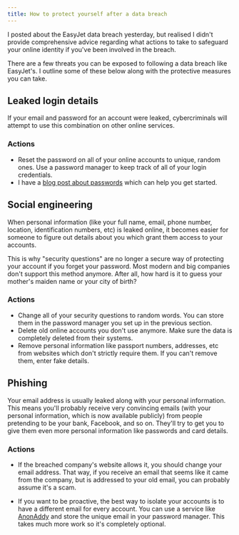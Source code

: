 ```yaml
---
title: How to protect yourself after a data breach
---
```


I posted about the EasyJet data breach yesterday, but realised I didn't provide comprehensive advice regarding what actions to take to safeguard your online identity if you've been involved in the breach.

There are a few threats you can be exposed to following a data breach like EasyJet's. I outline some of these below along with the protective measures you can take.

## Leaked login details

If your email and password for an account were leaked, cybercriminals will attempt to use this combination on other online services.

### Actions

- Reset the password on all of your online accounts to unique, random ones. Use a password manager to keep track of all of your login credentials.
- I have a [blog post about passwords](password-habits) which can help you get started.


## Social engineering

When personal information (like your full name, email, phone number, location, identification numbers, etc) is leaked online, it becomes easier for someone to figure out details about you which grant them access to your accounts.

This is why "security questions" are no longer a secure way of protecting your account if you forget your password. Most modern and big companies don't support this method anymore. After all, how hard is it to guess your mother's maiden name or your city of birth?

### Actions

- Change all of your security questions to random words. You can store them in the password manager you set up in the previous section.
- Delete old online accounts you don't use anymore. Make sure the data is completely deleted from their systems.
- Remove personal information like passport numbers, addresses, etc from websites which don't strictly require them. If you can't remove them, enter fake details.

## Phishing

Your email address is usually leaked along with your personal information. This means you'll probably receive very convincing emails (with your personal information, which is now available publicly) from people pretending to be your bank, Facebook, and so on. They'll try to get you to give them even more personal information like passwords and card details.

### Actions

- If the breached company's website allows it, you should change your email address. That way, if you receive an email that seems like it came from the company, but is addressed to your old email, you can probably assume it's a scam.

- If you want to be proactive, the best way to isolate your accounts is to have a different email for every account. You can use a service like [AnonAddy](https://anonaddy.com) and store the unique email in your password manager. This takes much more work so it's completely optional.
